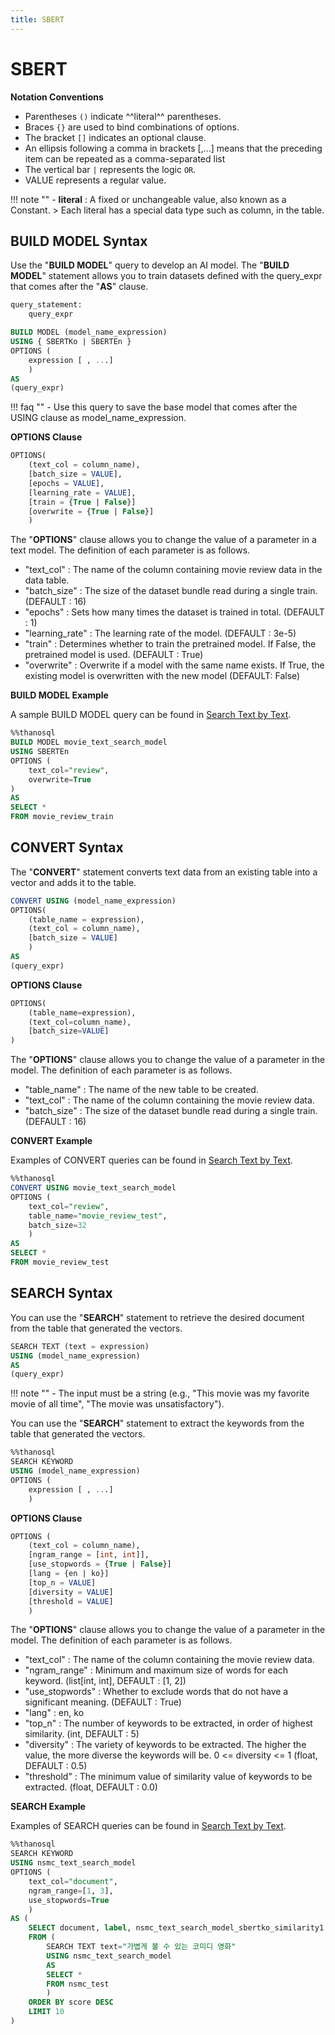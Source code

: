 ```yaml
---
title: SBERT
---
```


# __SBERT__

__Notation Conventions__

- Parentheses `()` indicate ^^literal^^ parentheses.
- Braces `{}` are used to bind combinations of options.
- The bracket `[]` indicates an optional clause.
- An ellipsis following a comma in brackets [,...] means that the preceding item can be repeated as a comma-separated list
- The vertical bar `|` represents the logic `OR`.
- VALUE represents a regular value.

!!! note ""
    - __literal__ : A fixed or unchangeable value, also known as a Constant.
    > Each literal has a special data type such as column, in the table.

## __BUILD MODEL Syntax__

Use the "__BUILD MODEL__" query to develop an AI model.
The "__BUILD MODEL__" statement allows you to train datasets defined with the query_expr that comes after the "__AS__" clause.

```sql
query_statement:
    query_expr

BUILD MODEL (model_name_expression)
USING { SBERTKo | SBERTEn }
OPTIONS (
    expression [ , ...]
    )
AS
(query_expr)
```

!!! faq ""
    - Use this query to save the base model that comes after the USING clause as model_name_expression.

__OPTIONS Clause__

```sql
OPTIONS(
    (text_col = column_name),
    [batch_size = VALUE],
    [epochs = VALUE],
    [learning_rate = VALUE],
    [train = {True | False}]
    [overwrite = {True | False}]
    )
```

The "__OPTIONS__" clause allows you to change the value of a parameter in a text model. The definition of each parameter is as follows.

- "text_col" : The name of the column containing movie review data in the data table.
- "batch_size" : The size of the dataset bundle read during a single train. (DEFAULT : 16)
- "epochs" : Sets how many times the dataset is trained in total. (DEFAULT : 1)
- "learning_rate" : The learning rate of the model. (DEFAULT : 3e-5)
- "train" : Determines whether to train the pretrained model. If False, the pretrained model is used. (DEFAULT : True)
- "overwrite" : Overwrite if a model with the same name exists. If True, the existing model is overwritten with the new model (DEFAULT: False)

__BUILD MODEL Example__

A sample BUILD MODEL query can be found in [Search Text by Text](/en/tutorials/thanosql_search/search_text_by_text/).

```sql
%%thanosql
BUILD MODEL movie_text_search_model
USING SBERTEn
OPTIONS (
    text_col="review",
    overwrite=True
)
AS
SELECT *
FROM movie_review_train
```

## __CONVERT Syntax__

The "__CONVERT__" statement converts text data from an existing table into a vector and adds it to the table.

```sql
CONVERT USING (model_name_expression)
OPTIONS(
    (table_name = expression),
    (text_col = column_name),
    [batch_size = VALUE]
    )
AS
(query_expr)
```

__OPTIONS Clause__

```sql
OPTIONS(
    (table_name=expression),
    (text_col=column_name),
    [batch_size=VALUE]
)
```

The "__OPTIONS__" clause allows you to change the value of a parameter in the model. The definition of each parameter is as follows.

- "table_name" : The name of the new table to be created.
- "text_col" : The name of the column containing the movie review data.
- "batch_size" : The size of the dataset bundle read during a single train. (DEFAULT : 16)

__CONVERT Example__

Examples of CONVERT queries can be found in [Search Text by Text](/en/tutorials/thanosql_search/search_text_by_text/).

```sql
%%thanosql
CONVERT USING movie_text_search_model
OPTIONS (
    text_col="review",
    table_name="movie_review_test",
    batch_size=32
    )
AS 
SELECT *
FROM movie_review_test
```

## __SEARCH Syntax__

You can use the "__SEARCH__" statement to retrieve the desired document from the table that generated the vectors.

```sql
SEARCH TEXT (text = expression)
USING (model_name_expression)
AS 
(query_expr)
```

!!! note ""
    - The input must be a string (e.g., "This movie was my favorite movie of all time", "The movie was unsatisfactory").

You can use the "__SEARCH__" statement to extract the keywords from the table that generated the vectors.

```sql
%%thanosql
SEARCH KEYWORD
USING (model_name_expression)
OPTIONS (
    expression [ , ...]
    )
```

__OPTIONS Clause__

```sql
OPTIONS (
    (text_col = column_name),
    [ngram_range = [int, int]],
    [use_stopwords = {True | False}]
    [lang = {en | ko}]
    [top_n = VALUE]
    [diversity = VALUE]
    [threshold = VALUE]
    )
```

The "__OPTIONS__" clause allows you to change the value of a parameter in the model. The definition of each parameter is as follows.

- "text_col" : The name of the column containing the movie review data.
- "ngram_range" : Minimum and maximum size of words for each keyword. (list[int, int], DEFAULT : [1, 2])
- "use_stopwords" : Whether to exclude words that do not have a significant meaning.  (DEFAULT : True) 
- "lang" : en, ko
- "top_n" : The number of keywords to be extracted, in order of highest similarity. (int, DEFAULT : 5)
- "diversity" : The variety of keywords to be extracted. The higher the value, the more diverse the keywords will be. 0 <= diversity <= 1 (float, DEFAULT : 0.5)
- "threshold" : The minimum value of similarity value of keywords to be extracted. (float, DEFAULT : 0.0)

__SEARCH Example__

Examples of SEARCH queries can be found in [Search Text by Text](/en/tutorials/thanosql_search/search_text_by_text/).

```sql
%%thanosql
SEARCH KEYWORD
USING nsmc_text_search_model
OPTIONS (
    text_col="document",
    ngram_range=[1, 3],
    use_stopwords=True
    )
AS (
    SELECT document, label, nsmc_text_search_model_sbertko_similarity1 as score
    FROM (
        SEARCH TEXT text="가볍게 볼 수 있는 코미디 영화"
        USING nsmc_text_search_model
        AS 
        SELECT * 
        FROM nsmc_test
        )
    ORDER BY score DESC 
    LIMIT 10
)
```